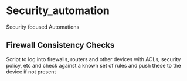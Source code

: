 # Security_automation
 Security focused Automations


**Firewall Consistency Checks** 
---
Script to log into firewalls, routers and other devices with ACLs, security policy, etc and check against a known set of rules and push these to the device if not present 
